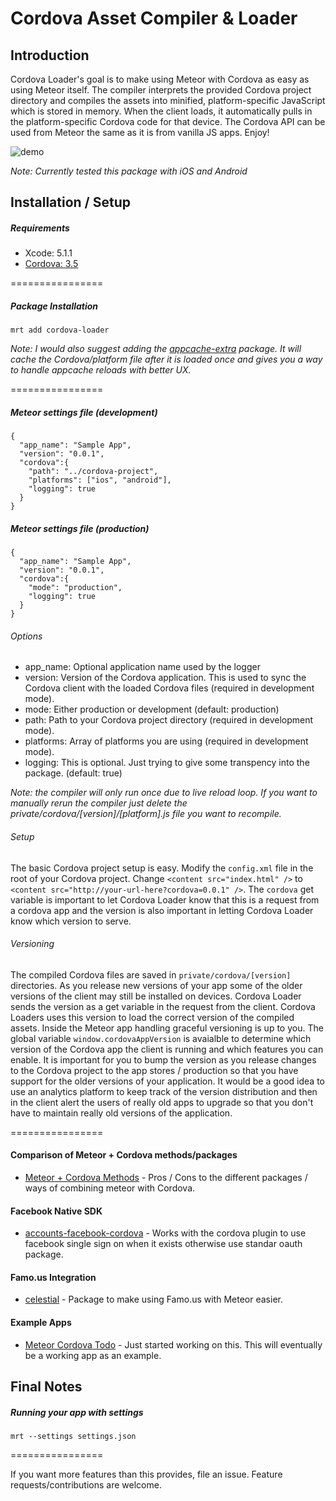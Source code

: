 Cordova Asset Compiler & Loader
================

## Introduction

Cordova Loader's goal is to make using Meteor with Cordova as easy as using Meteor itself. The compiler interprets the provided Cordova project directory and compiles the assets into minified, platform-specific JavaScript which is stored in memory. When the client loads, it automatically pulls in the platform-specific Cordova code for that device. The Cordova API can be used from Meteor the same as it is from vanilla JS apps. Enjoy!

![demo](http://cl.ly/image/29231q3f0N46/Image%202014-06-30%20at%2010.40.07%20AM.png)

*Note: Currently tested this package with iOS and Android*


## Installation / Setup

##### Requirements
* Xcode: 5.1.1
* [Cordova: 3.5](http://cordova.apache.org/)

================

##### Package Installation
````
mrt add cordova-loader
````
*Note: I would also suggest adding the [appcache-extra](http://github.com/andrewreedy/meteor-appcache-extra) package. It will cache the Cordova/platform file after it is loaded once and gives you a way to handle appcache reloads with better UX.*

================

##### Meteor settings file (development)
````
{
  "app_name": "Sample App",
  "version": "0.0.1",
  "cordova":{
    "path": "../cordova-project",
    "platforms": ["ios", "android"],
    "logging": true
  }
}
````
##### Meteor settings file (production)
````
{
  "app_name": "Sample App",
  "version": "0.0.1",
  "cordova":{
    "mode": "production",
    "logging": true
  }
}
````

###### Options
* app_name: Optional application name used by the logger
* version: Version of the Cordova application. This is used to sync the Cordova client with the loaded Cordova files (required in development mode).
* mode: Either production or development (default: production)
* path: Path to your Cordova project directory (required in development mode).
* platforms: Array of platforms you are using  (required in development mode).
* logging: This is optional. Just trying to give some transpency into the package. (default: true)

*Note: the compiler will only run once due to live reload loop. If you want to manually rerun the compiler just delete the private/cordova/[version]/[platform].js file you want to recompile.*

###### Setup
The basic Cordova project setup is easy. Modify the `config.xml` file in the root of your Cordova project. Change `<content src="index.html" />` to `<content src="http://your-url-here?cordova=0.0.1" />`. The `cordova` get variable is important to let Cordova Loader know that this is a request from a cordova app and the version is also important in letting Cordova Loader know which version to serve.

###### Versioning
The compiled Cordova files are saved in `private/cordova/[version]` directories. As you release new versions of your app some of the older versions of the client may still be installed on devices. Cordova Loader sends the version as a get variable in the request from the client. Cordova Loaders uses this version to load the correct version of the compiled assets. Inside the Meteor app handling graceful versioning is up to you. The global variable `window.cordovaAppVersion` is avaialble to determine which version of the Cordova app the client is running and which features you can enable. It is important for you to bump the version as you release changes to the Cordova project to the app stores / production so that you have support for the older versions of your application. It would be a good idea to use an analytics platform to keep track of the version distribution and then in the client alert the users of really old apps to upgrade so that you don't have to maintain really old versions of the application.

================

#### Comparison of Meteor + Cordova methods/packages
* [Meteor + Cordova Methods](https://github.com/andrewreedy/meteor-cordova-loader/wiki/Meteor---Cordova-Methods) - Pros / Cons to the different packages / ways of combining meteor with Cordova.

#### Facebook Native SDK
* [accounts-facebook-cordova](https://github.com/andrewreedy/meteor-accounts-facebook-cordova) - Works with the cordova plugin to use facebook single sign on when it exists otherwise use standar oauth package.

#### Famo.us Integration
* [celestial](https://github.com/andrewreedy/meteor-celestial) - Package to make using Famo.us with Meteor easier.

#### Example Apps
* [Meteor Cordova Todo](https://github.com/andrewreedy/meteor-cordova-todo) - Just started working on this. This will eventually be a working app as an example.

## Final Notes

##### Running your app with settings
````
mrt --settings settings.json
````
================

If you want more features than this provides, file an issue. Feature requests/contributions are welcome.

